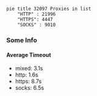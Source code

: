 
```mermaid
pie title 32097 Proxies in list
    "HTTP" : 21996
    "HTTPS": 4447
    "SOCKS" : 9010
```

### Some Info
#### Average Timeout

- mixed: 3.1s
- http: 1.6s
- https: 8.7s
- socks: 6.5s